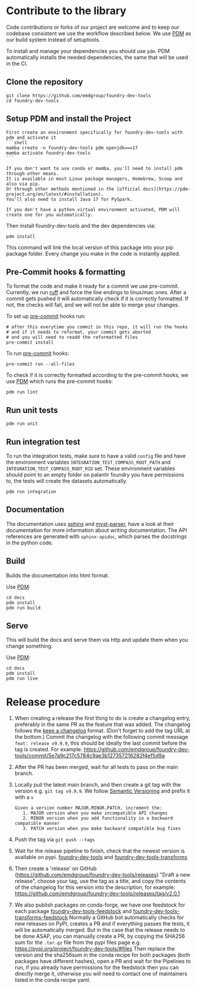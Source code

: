 # Contribute to the library

Code contributions or forks of our project are welcome
and to keep our codebase consistent we use the workflow described below.
We use [PDM] as our build system instead of setuptools.

To install and manage your dependencies you should use `pdm`.
PDM automatically installs the needed dependencies, the same that will be used in the CI.

## Clone the repository

```shell
git clone https://github.com/emdgroup/foundry-dev-tools
cd foundry-dev-tools
```

## Setup PDM and install the Project

````{tab} Conda/Mamba
First create an environment specifically for foundry-dev-tools with pdm and activate it
```shell
mamba create -n foundry-dev-tools pdm openjdk===17
mamba activate foundry-dev-tools
```
````
````{tab} Without Conda/Mamba
If you don't want to use conda or mamba, you'll need to install pdm through other means.
It is available in most Linux package managers, Homebrew, Scoop and also via pip.
Or through other methods mentioned in the [official docs](https://pdm-project.org/en/latest/#installation).
You'll also need to install Java 17 for PySpark.

If you don't have a python virtual environment activated, PDM will create one for you automatically.
````

Then install foundry-dev-tools and the dev dependencies via:
```shell
pdm install
```


This command will link the local version of this package into your pip package folder.
Every change you make in the code is instantly applied.

## Pre-Commit hooks & formatting

To format the code and make it ready for a commit we use pre-commit.
Currently, we run [ruff] and force the line endings to linux/mac ones.
After a commit gets pushed it will automatically check if it is correctly formatted.
If not, the checks will fail, and we will not be able to merge your changes.

To set up [pre-commit] hooks run:

```shell
# after this everytime you commit in this repo, it will run the hooks
# and if it needs to reformat, your commit gets aborted
# and you will need to readd the reformatted files
pre-commit install
```

To run [pre-commit] hooks:

```shell
pre-commit run --all-files
```

To check if it is correctly formatted according
to the pre-commit hooks, we use [PDM]
which runs the pre-commit hooks:

```shell
pdm run lint
```


## Run unit tests

```shell
pdm run unit
```

## Run integration test

To run the integration tests, make sure to have a valid `config` file and have the environment variables `INTEGRATION_TEST_COMPASS_ROOT_PATH` and `INTEGRATION_TEST_COMPASS_ROOT_RID` set.
These environment variables should point to an empty folder on palantir foundry you have permissions to,
the tests will create the datasets automatically.

```shell
pdm run integration
```


## Documentation

The documentation uses [sphinx] and [myst-parser],
have a look at their documentation for more information about writing documentation.
The API references are generated with `sphinx-apidoc`, which parses the docstrings in the python code.

## Build

Builds the documentation into html format.

Use [PDM]:
```shell
cd docs
pdm install
pdm run build
```

## Serve

This will build the docs and serve them via http and update them when you change something.

Use [PDM]:
```shell
cd docs
pdm install
pdm run live
```

# Release procedure

1. When creating a release the first thing to do is create a changelog entry, preferably in the same PR as the feature that was added.
   The changelog follows the [keep a changelog](https://keepachangelog.com/en/1.0.0/) format. (Don't forget to add the tag URL at the bottom.)
   Commit the changelog with the following commit message `feat: release v9.9.9`, this should be ideally the last commit before the tag is created.
   For example: https://github.com/emdgroup/foundry-dev-tools/commit/5e7a9c217c5784c9ae3b127357216282f4ef5d9a

2. After the PR has been merged, wait for all tests to pass on the main branch.

3. Locally pull the latest main branch, and then create a git tag with the version e.g. `git tag v9.9.9`.
   We follow [Semantic Versioning](https://semver.org/spec/v2.0.0.html) and prefix it with a `v`
   ```text
   Given a version number MAJOR.MINOR.PATCH, increment the:
      1. MAJOR version when you make incompatible API changes
      2. MINOR version when you add functionality in a backward compatible manner
      3. PATCH version when you make backward compatible bug fixes
   ```

4. Push the tag via `git push --tags`

5. Wait for the release pipeline to finish, check that the newest version is available on pypi. [foundry-dev-tools](https://pypi.org/project/foundry-dev-tools) and [foundry-dev-tools-transforms](https://pypi.org/project/foundry-dev-tools-transforms)

6. Then create a 'release' on GitHub (https://github.com/emdgroup/foundry-dev-tools/releases) "Draft a new release", choose your tag, use the tag as a title, and copy the contents of the changelog for this version into the description, for example: https://github.com/emdgroup/foundry-dev-tools/releases/tag/v2.0.1

7. We also publish packages on conda-forge, we have one feedstock for each package [foundry-dev-tools-feedstock](https://github.com/conda-forge/foundry-dev-tools-feedstock) and [foundry-dev-tools-transforms-feedstock](https://github.com/conda-forge/foundry-dev-tools-transforms-feedstock)
   Normally a GitHub bot automatically checks for new releases on PyPI, creates a PR and if everything passes the tests, it will be automatically merged.
   But in the case that the release needs to be done ASAP, you can manually create a PR, by copying the SHA256 sum for the `.tar.gz` file from the pypi files page e.g. https://pypi.org/project/foundry-dev-tools/#files
   Then replace the version and the sha256sum in the conda recipe for both packages (both packages have different hashes), open a PR and wait for the Pipelines to run, if you already have permissions for the feedstock then you can directly merge it, otherwise you will need to contact one of maintainers listed in the conda recipe yaml.

   
[PDM]: https://pdm-project.org/
[pre-commit]: https://pre-commit.com/
[black]: https://github.com/psf/black
[ruff]: https://github.com/astral-sh/ruff
[sphinx]: https://www.sphinx-doc.org
[myst-parser]: https://myst-parser.readthedocs.io
